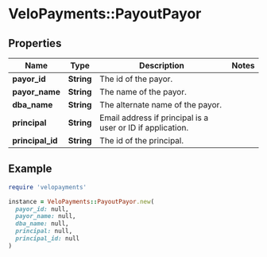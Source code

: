 # VeloPayments::PayoutPayor

## Properties

| Name | Type | Description | Notes |
| ---- | ---- | ----------- | ----- |
| **payor_id** | **String** | The id of the payor. |  |
| **payor_name** | **String** | The name of the payor. |  |
| **dba_name** | **String** | The alternate name of the payor. |  |
| **principal** | **String** | Email address if principal is a user or ID if application. |  |
| **principal_id** | **String** | The id of the principal. |  |

## Example

```ruby
require 'velopayments'

instance = VeloPayments::PayoutPayor.new(
  payor_id: null,
  payor_name: null,
  dba_name: null,
  principal: null,
  principal_id: null
)
```

